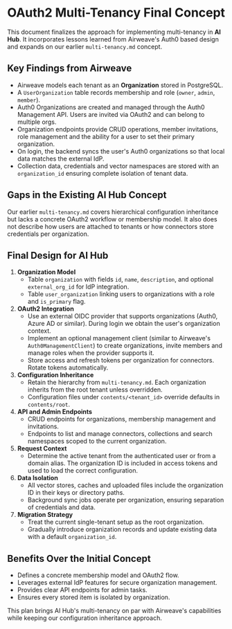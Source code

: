# OAuth2 Multi-Tenancy Final Concept

This document finalizes the approach for implementing multi-tenancy in **AI Hub**.
It incorporates lessons learned from Airweave's Auth0 based design and expands on
our earlier `multi-tenancy.md` concept.

## Key Findings from Airweave

- Airweave models each tenant as an **Organization** stored in PostgreSQL.
- A `UserOrganization` table records membership and role (`owner`, `admin`,
  `member`).
- Auth0 Organizations are created and managed through the Auth0 Management API.
  Users are invited via OAuth2 and can belong to multiple orgs.
- Organization endpoints provide CRUD operations, member invitations, role
  management and the ability for a user to set their primary organization.
- On login, the backend syncs the user's Auth0 organizations so that local data
  matches the external IdP.
- Collection data, credentials and vector namespaces are stored with an
  `organization_id` ensuring complete isolation of tenant data.

## Gaps in the Existing AI Hub Concept

Our earlier `multi-tenancy.md` covers hierarchical configuration inheritance but
lacks a concrete OAuth2 workflow or membership model. It also does not describe
how users are attached to tenants or how connectors store credentials per
organization.

## Final Design for AI Hub

1. **Organization Model**
   - Table `organization` with fields `id`, `name`, `description`, and optional
     `external_org_id` for IdP integration.
   - Table `user_organization` linking users to organizations with a role and
     `is_primary` flag.
2. **OAuth2 Integration**
   - Use an external OIDC provider that supports organizations (Auth0, Azure AD
     or similar). During login we obtain the user's organization context.
   - Implement an optional management client (similar to Airweave's
     `Auth0ManagementClient`) to create organizations, invite members and manage
     roles when the provider supports it.
   - Store access and refresh tokens per organization for connectors. Rotate
     tokens automatically.
3. **Configuration Inheritance**
   - Retain the hierarchy from `multi-tenancy.md`. Each organization inherits
     from the root tenant unless overridden.
   - Configuration files under `contents/<tenant_id>` override defaults in
     `contents/root`.
4. **API and Admin Endpoints**
   - CRUD endpoints for organizations, membership management and invitations.
   - Endpoints to list and manage connectors, collections and search namespaces
     scoped to the current organization.
5. **Request Context**
   - Determine the active tenant from the authenticated user or from a domain
     alias. The organization ID is included in access tokens and used to load the
     correct configuration.
6. **Data Isolation**
   - All vector stores, caches and uploaded files include the organization ID in
     their keys or directory paths.
   - Background sync jobs operate per organization, ensuring separation of
     credentials and data.
7. **Migration Strategy**
   - Treat the current single-tenant setup as the root organization.
   - Gradually introduce organization records and update existing data with a
     default `organization_id`.

## Benefits Over the Initial Concept

- Defines a concrete membership model and OAuth2 flow.
- Leverages external IdP features for secure organization management.
- Provides clear API endpoints for admin tasks.
- Ensures every stored item is isolated by organization.

This plan brings AI Hub's multi-tenancy on par with Airweave's capabilities while
keeping our configuration inheritance approach.
